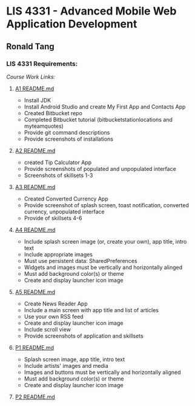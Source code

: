 # LIS 4331 - Advanced Mobile Web Application Development

## Ronald Tang

### LIS 4331 Requirements:

*Course Work Links:*

1. [A1 README.md](a1/README.md "My A1 README.md file")
    - Install JDK
    - Install Android Studio and create My First App and Contacts App
    - Created Bitbucket repo
    - Completed Bitbucket tutorial (bitbucketstationlocations and myteamquotes)
    - Provide git command descriptions
    - Provide screenshots of installations

2. [A2 README.md](a2/README.md "My A2 README.md file")
    - created Tip Calculator App
    - Provide screenshots of populated and unpopulated interface
    - Screenshots of skillsets 1-3

3. [A3 README.md](a3/README.md "My A3 README.md file")
    - Created Converted Currency App
    - Provide screenshot of splash screen, toast notification, converted currency, unpopulated interface
    - Provide of skillsets 4-6

4. [A4 README.md](a4/README.md "My A4 README.md file")
    - Include splash screen image (or, create your own), app title, intro text
    - Include appropriate images
    - Must use persistent data: SharedPreferences
    - Widgets and images must be vertically and horizontally alinged
    - Must add background color(s) or theme
    - Create and display launcher icon image

5. [A5 README.md](a5/README.md "My A5 README.md file")
    - Create News Reader App
    - Include a main screen with app title and list of articles
    - Use your own RSS feed
    - Create and display launcher icon image
    - Include scroll view
    - Provide screenshots of application and skillsets

1. [P1 README.md](p1/README.md "My P1 README.md file")
    - Splash screen image, app title, intro text
    - Include artists' images and media
    - Images and buttons must be vertically and horizontally aligned
    - Must add background color(s) or theme
    - Create and display launcher icon image

2. [P2 README.md](p2/README.md "My P2 README.md file")

